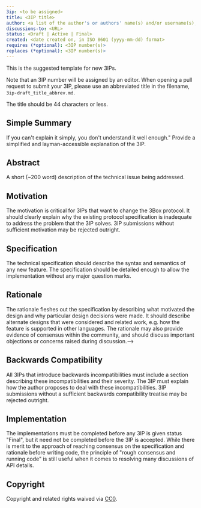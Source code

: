```yaml
---
3ip: <to be assigned>
title: <3IP title>
author: <a list of the author's or authors' name(s) and/or username(s), or name(s) and email(s), e.g. (use with the parentheses or triangular brackets): FirstName LastName (@GitHubUsername), FirstName LastName <foo@bar.com>, FirstName (@GitHubUsername) and GitHubUsername (@GitHubUsername)>
discussions-to: <URL>
status: <Draft | Active | Final>
created: <date created on, in ISO 8601 (yyyy-mm-dd) format>
requires (*optional): <3IP number(s)>
replaces (*optional): <3IP number(s)>
---
```


This is the suggested template for new 3IPs.

Note that an 3IP number will be assigned by an editor. When opening a pull request to submit your 3IP, please use an abbreviated title in the filename, `3ip-draft_title_abbrev.md`.

The title should be 44 characters or less.

## Simple Summary
<!--"If you can't explain it simply, you don't understand it well enough." Provide a simplified and layman-accessible explanation of the 3IP.-->
If you can't explain it simply, you don't understand it well enough." Provide a simplified and layman-accessible explanation of the 3IP.

## Abstract
<!--A short (~200 word) description of the technical issue being addressed.-->
A short (~200 word) description of the technical issue being addressed.

## Motivation
The motivation is critical for 3IPs that want to change the 3Box protocol. It should clearly explain why the existing protocol specification is inadequate to address the problem that the 3IP solves. 3IP submissions without sufficient motivation may be rejected outright.

## Specification
The technical specification should describe the syntax and semantics of any new feature. The specification should be detailed enough to allow the implementation without any major question marks.

## Rationale
The rationale fleshes out the specification by describing what motivated the design and why particular design decisions were made. It should describe alternate designs that were considered and related work, e.g. how the feature is supported in other languages. The rationale may also provide evidence of consensus within the community, and should discuss important objections or concerns raised during discussion.-->

## Backwards Compatibility
All 3IPs that introduce backwards incompatibilities must include a section describing these incompatibilities and their severity. The 3IP must explain how the author proposes to deal with these incompatibilities. 3IP submissions without a sufficient backwards compatibility treatise may be rejected outright.

## Implementation
The implementations must be completed before any 3IP is given status "Final", but it need not be completed before the 3IP is accepted. While there is merit to the approach of reaching consensus on the specification and rationale before writing code, the principle of "rough consensus and running code" is still useful when it comes to resolving many discussions of API details.

## Copyright
Copyright and related rights waived via [CC0](https://creativecommons.org/publicdomain/zero/1.0/).
